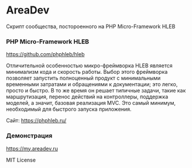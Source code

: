 # AreaDev
Скрипт сообщества, постороенного на PHP Micro-Framework HLEB

### PHP Micro-Framework HLEB
https://github.com/phphleb/hleb

Отличительной особенностью микро-фреймворка HLEB является минимализм кода и скорость работы. Выбор этого фреймворка позволяет запустить полноценный продукт с минимальными временными затратами и обращениями к документации; это легко, просто и быстро. В то же время он решает типичные задачи, такие как маршрутизация, перенос действий на контроллеры, поддержка моделей, а значит, базовая реализация MVC. Это самый минимум, необходимый для быстрого запуска приложения.

Сайт: https://phphleb.ru/

### Демонстрация
https://my.areadev.ru

MIT License